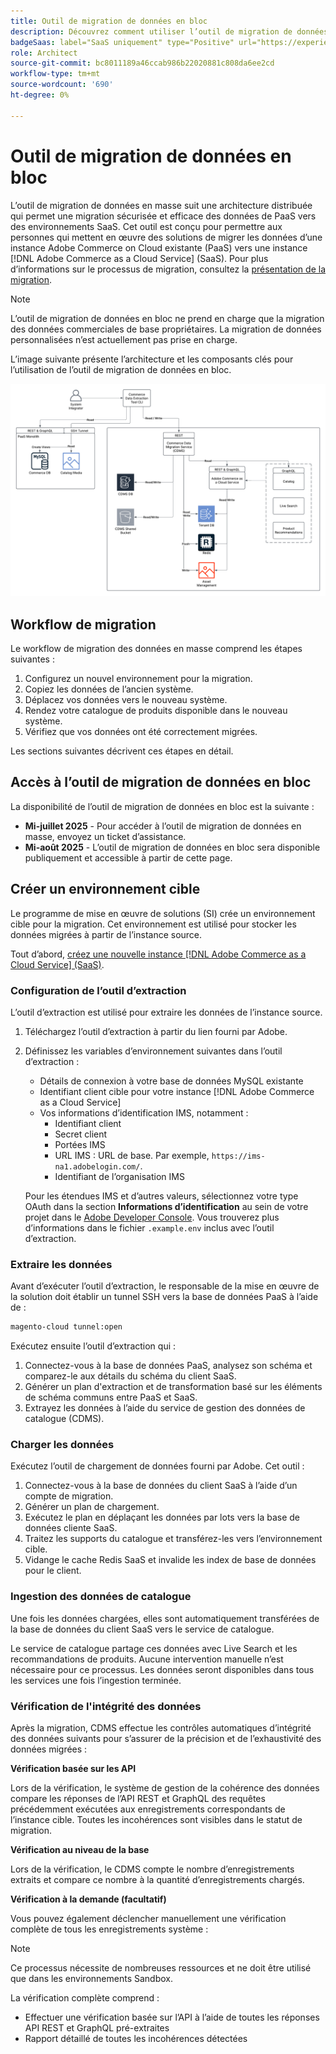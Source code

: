 ```yaml
---
title: Outil de migration de données en bloc
description: Découvrez comment utiliser l’outil de migration de données en bloc pour migrer les données de votre instance Adobe Commerce on Cloud existante vers  [!DNL Adobe Commerce as a Cloud Service].
badgeSaas: label="SaaS uniquement" type="Positive" url="https://experienceleague.adobe.com/en/docs/commerce/user-guides/product-solutions" tooltip="S’applique uniquement aux projets Adobe Commerce as a Cloud Service et Adobe Commerce Optimizer (infrastructure SaaS gérée par Adobe)."
role: Architect
source-git-commit: bc8011189a46ccab986b22020881c808da6ee2cd
workflow-type: tm+mt
source-wordcount: '690'
ht-degree: 0%

---
```



# Outil de migration de données en bloc

L’outil de migration de données en masse suit une architecture distribuée qui permet une migration sécurisée et efficace des données de PaaS vers des environnements SaaS. Cet outil est conçu pour permettre aux personnes qui mettent en œuvre des solutions de migrer les données d’une instance Adobe Commerce on Cloud existante (PaaS) vers une instance [!DNL Adobe Commerce as a Cloud Service] (SaaS). Pour plus d’informations sur le processus de migration, consultez la [présentation de la migration](./overview.md).

>[!NOTE]
>
>L’outil de migration de données en bloc ne prend en charge que la migration des données commerciales de base propriétaires. La migration de données personnalisées n’est actuellement pas prise en charge.

L’image suivante présente l’architecture et les composants clés pour l’utilisation de l’outil de migration de données en bloc.

![Architecture de l’outil de migration groupée de données](../assets/bulk-data-diagram.png)

## Workflow de migration

Le workflow de migration des données en masse comprend les étapes suivantes :

1. Configurez un nouvel environnement pour la migration.
1. Copiez les données de l’ancien système.
1. Déplacez vos données vers le nouveau système.
1. Rendez votre catalogue de produits disponible dans le nouveau système.
1. Vérifiez que vos données ont été correctement migrées.

Les sections suivantes décrivent ces étapes en détail.

## Accès à l’outil de migration de données en bloc

La disponibilité de l’outil de migration de données en bloc est la suivante :

- **Mi-juillet 2025** - Pour accéder à l’outil de migration de données en masse, envoyez un ticket d’assistance.
- **Mi-août 2025** - L’outil de migration de données en bloc sera disponible publiquement et accessible à partir de cette page.

## Créer un environnement cible

Le programme de mise en œuvre de solutions (SI) crée un environnement cible pour la migration. Cet environnement est utilisé pour stocker les données migrées à partir de l’instance source.

Tout d’abord, [créez une nouvelle instance  [!DNL Adobe Commerce as a Cloud Service] (SaaS)](../getting-started.md#create-an-instance).

### Configuration de l’outil d’extraction

L’outil d’extraction est utilisé pour extraire les données de l’instance source.

1. Téléchargez l’outil d’extraction à partir du lien fourni par Adobe.
1. Définissez les variables d’environnement suivantes dans l’outil d’extraction :
   - Détails de connexion à votre base de données MySQL existante
   - Identifiant client cible pour votre instance [!DNL Adobe Commerce as a Cloud Service]
   - Vos informations d’identification IMS, notamment :
      - Identifiant client
      - Secret client
      - Portées IMS
      - URL IMS : URL de base. Par exemple, `https://ims-na1.adobelogin.com/`.
      - Identifiant de l’organisation IMS

   Pour les étendues IMS et d’autres valeurs, sélectionnez votre type OAuth dans la section **Informations d’identification** au sein de votre projet dans le [Adobe Developer Console](https://developer.adobe.com/console/). Vous trouverez plus d’informations dans le fichier `.example.env` inclus avec l’outil d’extraction.

### Extraire les données

Avant d’exécuter l’outil d’extraction, le responsable de la mise en œuvre de la solution doit établir un tunnel SSH vers la base de données PaaS à l’aide de :

```bash
magento-cloud tunnel:open
```

Exécutez ensuite l’outil d’extraction qui :

1. Connectez-vous à la base de données PaaS, analysez son schéma et comparez-le aux détails du schéma du client SaaS.
1. Générer un plan d&#39;extraction et de transformation basé sur les éléments de schéma communs entre PaaS et SaaS.
1. Extrayez les données à l’aide du service de gestion des données de catalogue (CDMS).

### Charger les données

Exécutez l’outil de chargement de données fourni par Adobe. Cet outil :

1. Connectez-vous à la base de données du client SaaS à l’aide d’un compte de migration.
1. Générer un plan de chargement.
1. Exécutez le plan en déplaçant les données par lots vers la base de données cliente SaaS.
1. Traitez les supports du catalogue et transférez-les vers l’environnement cible.
1. Vidange le cache Redis SaaS et invalide les index de base de données pour le client.

### Ingestion des données de catalogue

Une fois les données chargées, elles sont automatiquement transférées de la base de données du client SaaS vers le service de catalogue.

Le service de catalogue partage ces données avec Live Search et les recommandations de produits. Aucune intervention manuelle n’est nécessaire pour ce processus. Les données seront disponibles dans tous les services une fois l’ingestion terminée.

### Vérification de l&#39;intégrité des données

Après la migration, CDMS effectue les contrôles automatiques d’intégrité des données suivants pour s’assurer de la précision et de l’exhaustivité des données migrées :

**Vérification basée sur les API**

Lors de la vérification, le système de gestion de la cohérence des données compare les réponses de l’API REST et GraphQL des requêtes précédemment exécutées aux enregistrements correspondants de l’instance cible. Toutes les incohérences sont visibles dans le statut de migration.

**Vérification au niveau de la base**

Lors de la vérification, le CDMS compte le nombre d’enregistrements extraits et compare ce nombre à la quantité d’enregistrements chargés.

**Vérification à la demande (facultatif)**

Vous pouvez également déclencher manuellement une vérification complète de tous les enregistrements système :

>[!NOTE]
>
>Ce processus nécessite de nombreuses ressources et ne doit être utilisé que dans les environnements Sandbox.

La vérification complète comprend :

- Effectuer une vérification basée sur l’API à l’aide de toutes les réponses API REST et GraphQL pré-extraites
- Rapport détaillé de toutes les incohérences détectées

